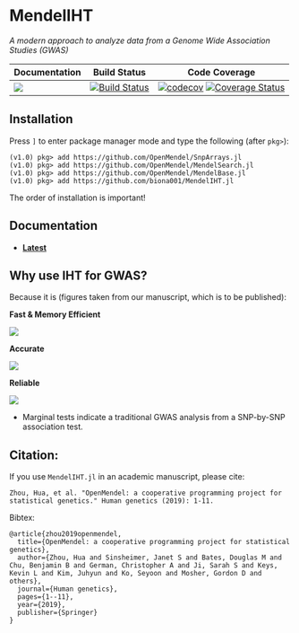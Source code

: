 # MendelIHT

*A modern approach to analyze data from a Genome Wide Association Studies (GWAS)*

| **Documentation** | **Build Status** | **Code Coverage**  |
|-------------------|------------------|--------------------|
| [![](https://img.shields.io/badge/docs-latest-blue.svg)](https://biona001.github.io/MendelIHT.jl/latest) | [![Build Status](https://travis-ci.org/biona001/MendelIHT.jl.svg?branch=master)](https://travis-ci.org/biona001/MendelIHT.jl) | [![codecov](https://codecov.io/gh/biona001/MendelIHT.jl/branch/master/graph/badge.svg)](https://codecov.io/gh/biona001/MendelIHT.jl) [![Coverage Status](https://coveralls.io/repos/github/biona001/MendelIHT.jl/badge.svg?branch=master)](https://coveralls.io/github/biona001/MendelIHT.jl?branch=master) 

## Installation

Press `]` to enter package manager mode and type the following (after `pkg>`):
```
(v1.0) pkg> add https://github.com/OpenMendel/SnpArrays.jl
(v1.0) pkg> add https://github.com/OpenMendel/MendelSearch.jl
(v1.0) pkg> add https://github.com/OpenMendel/MendelBase.jl
(v1.0) pkg> add https://github.com/biona001/MendelIHT.jl
```
The order of installation is important!

## Documentation

+ [**Latest**](https://biona001.github.io/MendelIHT.jl/latest/)

## Why use IHT for GWAS? 

Because it is (figures taken from our manuscript, which is to be published):

**Fast & Memory Efficient**

![](https://github.com/biona001/MendelIHT.jl/blob/master/figures/benchmark/yes_debias.png)

**Accurate**

![](https://github.com/biona001/MendelIHT.jl/blob/master/figures/accuracy.png)

**Reliable**

![](https://github.com/biona001/MendelIHT.jl/blob/master/figures/iht_lasso_marginal.png)

* Marginal tests indicate a traditional GWAS analysis from a SNP-by-SNP association test.

## Citation:

If you use `MendelIHT.jl` in an academic manuscript, please cite:

`Zhou, Hua, et al. "OpenMendel: a cooperative programming project for statistical genetics." Human genetics (2019): 1-11.`

Bibtex:

```
@article{zhou2019openmendel,
  title={OpenMendel: a cooperative programming project for statistical genetics},
  author={Zhou, Hua and Sinsheimer, Janet S and Bates, Douglas M and Chu, Benjamin B and German, Christopher A and Ji, Sarah S and Keys, Kevin L and Kim, Juhyun and Ko, Seyoon and Mosher, Gordon D and others},
  journal={Human genetics},
  pages={1--11},
  year={2019},
  publisher={Springer}
}
```
